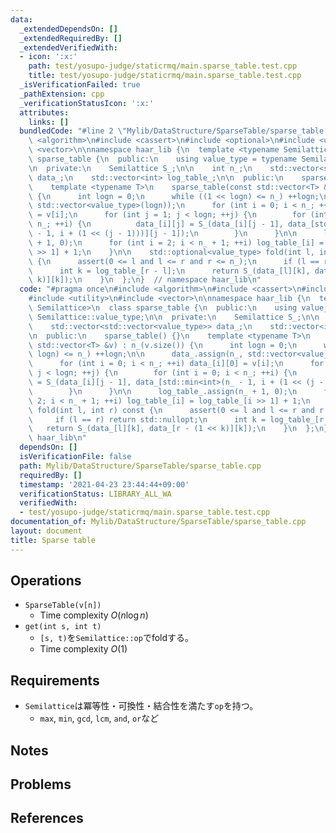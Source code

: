 ```yaml
---
data:
  _extendedDependsOn: []
  _extendedRequiredBy: []
  _extendedVerifiedWith:
  - icon: ':x:'
    path: test/yosupo-judge/staticrmq/main.sparse_table.test.cpp
    title: test/yosupo-judge/staticrmq/main.sparse_table.test.cpp
  _isVerificationFailed: true
  _pathExtension: cpp
  _verificationStatusIcon: ':x:'
  attributes:
    links: []
  bundledCode: "#line 2 \"Mylib/DataStructure/SparseTable/sparse_table.cpp\"\n#include\
    \ <algorithm>\n#include <cassert>\n#include <optional>\n#include <utility>\n#include\
    \ <vector>\n\nnamespace haar_lib {\n  template <typename Semilattice>\n  class\
    \ sparse_table {\n  public:\n    using value_type = typename Semilattice::value_type;\n\
    \n  private:\n    Semilattice S_;\n\n    int n_;\n    std::vector<std::vector<value_type>>\
    \ data_;\n    std::vector<int> log_table_;\n\n  public:\n    sparse_table() {}\n\
    \    template <typename T>\n    sparse_table(const std::vector<T> &v) : n_(v.size())\
    \ {\n      int logn = 0;\n      while ((1 << logn) <= n_) ++logn;\n\n      data_.assign(n_,\
    \ std::vector<value_type>(logn));\n      for (int i = 0; i < n_; ++i) data_[i][0]\
    \ = v[i];\n      for (int j = 1; j < logn; ++j) {\n        for (int i = 0; i <\
    \ n_; ++i) {\n          data_[i][j] = S_(data_[i][j - 1], data_[std::min<int>(n_\
    \ - 1, i + (1 << (j - 1)))][j - 1]);\n        }\n      }\n\n      log_table_.assign(n_\
    \ + 1, 0);\n      for (int i = 2; i < n_ + 1; ++i) log_table_[i] = log_table_[i\
    \ >> 1] + 1;\n    }\n\n    std::optional<value_type> fold(int l, int r) const\
    \ {\n      assert(0 <= l and l <= r and r <= n_);\n      if (l == r) return std::nullopt;\n\
    \      int k = log_table_[r - l];\n      return S_(data_[l][k], data_[r - (1 <<\
    \ k)][k]);\n    }\n  };\n}  // namespace haar_lib\n"
  code: "#pragma once\n#include <algorithm>\n#include <cassert>\n#include <optional>\n\
    #include <utility>\n#include <vector>\n\nnamespace haar_lib {\n  template <typename\
    \ Semilattice>\n  class sparse_table {\n  public:\n    using value_type = typename\
    \ Semilattice::value_type;\n\n  private:\n    Semilattice S_;\n\n    int n_;\n\
    \    std::vector<std::vector<value_type>> data_;\n    std::vector<int> log_table_;\n\
    \n  public:\n    sparse_table() {}\n    template <typename T>\n    sparse_table(const\
    \ std::vector<T> &v) : n_(v.size()) {\n      int logn = 0;\n      while ((1 <<\
    \ logn) <= n_) ++logn;\n\n      data_.assign(n_, std::vector<value_type>(logn));\n\
    \      for (int i = 0; i < n_; ++i) data_[i][0] = v[i];\n      for (int j = 1;\
    \ j < logn; ++j) {\n        for (int i = 0; i < n_; ++i) {\n          data_[i][j]\
    \ = S_(data_[i][j - 1], data_[std::min<int>(n_ - 1, i + (1 << (j - 1)))][j - 1]);\n\
    \        }\n      }\n\n      log_table_.assign(n_ + 1, 0);\n      for (int i =\
    \ 2; i < n_ + 1; ++i) log_table_[i] = log_table_[i >> 1] + 1;\n    }\n\n    std::optional<value_type>\
    \ fold(int l, int r) const {\n      assert(0 <= l and l <= r and r <= n_);\n \
    \     if (l == r) return std::nullopt;\n      int k = log_table_[r - l];\n   \
    \   return S_(data_[l][k], data_[r - (1 << k)][k]);\n    }\n  };\n}  // namespace\
    \ haar_lib\n"
  dependsOn: []
  isVerificationFile: false
  path: Mylib/DataStructure/SparseTable/sparse_table.cpp
  requiredBy: []
  timestamp: '2021-04-23 23:44:44+09:00'
  verificationStatus: LIBRARY_ALL_WA
  verifiedWith:
  - test/yosupo-judge/staticrmq/main.sparse_table.test.cpp
documentation_of: Mylib/DataStructure/SparseTable/sparse_table.cpp
layout: document
title: Sparse table
---
```


## Operations

- `SparseTable(v[n])`
    - Time complexity $O(n \log n)$
- `get(int s, int t)`
	- `[s, t)`を`Semilattice::op`でfoldする。
	- Time complexity $O(1)$

## Requirements

- `Semilattice`は冪等性・可換性・結合性を満たす`op`を持つ。
	- `max`, `min`, `gcd`, `lcm`, `and`, `or`など

## Notes

## Problems

## References
